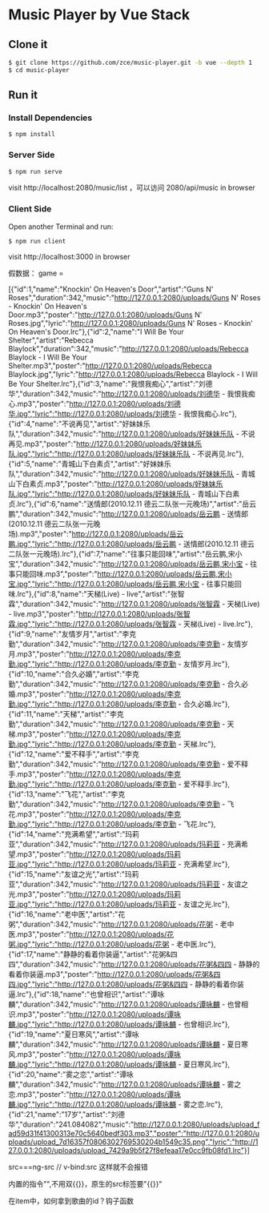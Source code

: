 # Music Player by Vue Stack

## Clone it

```bash
$ git clone https://github.com/zce/music-player.git -b vue --depth 1
$ cd music-player
```

## Run it

### Install Dependencies

```bash
$ npm install
```

### Server Side

```bash
$ npm run serve
```

visit http://localhost:2080/music/list  ，可以访问 2080/api/music  in browser


### Client Side

Open another Terminal and run:

```bash
$ npm run client
```

visit http://localhost:3000   in browser

假数据：
game = 


[{"id":1,"name":"Knockin' On Heaven's Door","artist":"Guns N' Roses","duration":342,"music":"http://127.0.0.1:2080/uploads/Guns N' Roses - Knockin' On Heaven's Door.mp3","poster":"http://127.0.0.1:2080/uploads/Guns N' Roses.jpg","lyric":"http://127.0.0.1:2080/uploads/Guns N' Roses - Knockin' On Heaven's Door.lrc"},{"id":2,"name":"I Will Be Your Shelter","artist":"Rebecca Blaylock","duration":342,"music":"http://127.0.0.1:2080/uploads/Rebecca Blaylock - I Will Be Your Shelter.mp3","poster":"http://127.0.0.1:2080/uploads/Rebecca Blaylock.jpg","lyric":"http://127.0.0.1:2080/uploads/Rebecca Blaylock - I Will Be Your Shelter.lrc"},{"id":3,"name":"我恨我痴心","artist":"刘德华","duration":342,"music":"http://127.0.0.1:2080/uploads/刘德华 - 我恨我痴心.mp3","poster":"http://127.0.0.1:2080/uploads/刘德华.jpg","lyric":"http://127.0.0.1:2080/uploads/刘德华 - 我恨我痴心.lrc"},{"id":4,"name":"不说再见","artist":"好妹妹乐队","duration":342,"music":"http://127.0.0.1:2080/uploads/好妹妹乐队 - 不说再见.mp3","poster":"http://127.0.0.1:2080/uploads/好妹妹乐队.jpg","lyric":"http://127.0.0.1:2080/uploads/好妹妹乐队 - 不说再见.lrc"},{"id":5,"name":"青城山下白素贞","artist":"好妹妹乐队","duration":342,"music":"http://127.0.0.1:2080/uploads/好妹妹乐队 - 青城山下白素贞.mp3","poster":"http://127.0.0.1:2080/uploads/好妹妹乐队.jpg","lyric":"http://127.0.0.1:2080/uploads/好妹妹乐队 - 青城山下白素贞.lrc"},{"id":6,"name":"送情郎(2010.12.11 德云二队张一元晚场)","artist":"岳云鹏","duration":342,"music":"http://127.0.0.1:2080/uploads/岳云鹏 - 送情郎(2010.12.11 德云二队张一元晚场).mp3","poster":"http://127.0.0.1:2080/uploads/岳云鹏.jpg","lyric":"http://127.0.0.1:2080/uploads/岳云鹏 - 送情郎(2010.12.11 德云二队张一元晚场).lrc"},{"id":7,"name":"往事只能回味","artist":"岳云鹏,宋小宝","duration":342,"music":"http://127.0.0.1:2080/uploads/岳云鹏,宋小宝 - 往事只能回味.mp3","poster":"http://127.0.0.1:2080/uploads/岳云鹏,宋小宝.jpg","lyric":"http://127.0.0.1:2080/uploads/岳云鹏,宋小宝 - 往事只能回味.lrc"},{"id":8,"name":"天梯(Live) - live","artist":"张智霖","duration":342,"music":"http://127.0.0.1:2080/uploads/张智霖 - 天梯(Live) - live.mp3","poster":"http://127.0.0.1:2080/uploads/张智霖.jpg","lyric":"http://127.0.0.1:2080/uploads/张智霖 - 天梯(Live) - live.lrc"},{"id":9,"name":"友情岁月","artist":"李克勤","duration":342,"music":"http://127.0.0.1:2080/uploads/李克勤 - 友情岁月.mp3","poster":"http://127.0.0.1:2080/uploads/李克勤.jpg","lyric":"http://127.0.0.1:2080/uploads/李克勤 - 友情岁月.lrc"},{"id":10,"name":"合久必婚","artist":"李克勤","duration":342,"music":"http://127.0.0.1:2080/uploads/李克勤 - 合久必婚.mp3","poster":"http://127.0.0.1:2080/uploads/李克勤.jpg","lyric":"http://127.0.0.1:2080/uploads/李克勤 - 合久必婚.lrc"},{"id":11,"name":"天梯","artist":"李克勤","duration":342,"music":"http://127.0.0.1:2080/uploads/李克勤 - 天梯.mp3","poster":"http://127.0.0.1:2080/uploads/李克勤.jpg","lyric":"http://127.0.0.1:2080/uploads/李克勤 - 天梯.lrc"},{"id":12,"name":"爱不释手","artist":"李克勤","duration":342,"music":"http://127.0.0.1:2080/uploads/李克勤 - 爱不释手.mp3","poster":"http://127.0.0.1:2080/uploads/李克勤.jpg","lyric":"http://127.0.0.1:2080/uploads/李克勤 - 爱不释手.lrc"},{"id":13,"name":"飞花","artist":"李克勤","duration":342,"music":"http://127.0.0.1:2080/uploads/李克勤 - 飞花.mp3","poster":"http://127.0.0.1:2080/uploads/李克勤.jpg","lyric":"http://127.0.0.1:2080/uploads/李克勤 - 飞花.lrc"},{"id":14,"name":"充满希望","artist":"玛莉亚","duration":342,"music":"http://127.0.0.1:2080/uploads/玛莉亚 - 充满希望.mp3","poster":"http://127.0.0.1:2080/uploads/玛莉亚.jpg","lyric":"http://127.0.0.1:2080/uploads/玛莉亚 - 充满希望.lrc"},{"id":15,"name":"友谊之光","artist":"玛莉亚","duration":342,"music":"http://127.0.0.1:2080/uploads/玛莉亚 - 友谊之光.mp3","poster":"http://127.0.0.1:2080/uploads/玛莉亚.jpg","lyric":"http://127.0.0.1:2080/uploads/玛莉亚 - 友谊之光.lrc"},{"id":16,"name":"老中医","artist":"花粥","duration":342,"music":"http://127.0.0.1:2080/uploads/花粥 - 老中医.mp3","poster":"http://127.0.0.1:2080/uploads/花粥.jpg","lyric":"http://127.0.0.1:2080/uploads/花粥 - 老中医.lrc"},{"id":17,"name":"静静的看着你装逼","artist":"花粥&四四","duration":342,"music":"http://127.0.0.1:2080/uploads/花粥&四四 - 静静的看着你装逼.mp3","poster":"http://127.0.0.1:2080/uploads/花粥&四四.jpg","lyric":"http://127.0.0.1:2080/uploads/花粥&四四 - 静静的看着你装逼.lrc"},{"id":18,"name":"也曾相识","artist":"谭咏麟","duration":342,"music":"http://127.0.0.1:2080/uploads/谭咏麟 - 也曾相识.mp3","poster":"http://127.0.0.1:2080/uploads/谭咏麟.jpg","lyric":"http://127.0.0.1:2080/uploads/谭咏麟 - 也曾相识.lrc"},{"id":19,"name":"夏日寒风","artist":"谭咏麟","duration":342,"music":"http://127.0.0.1:2080/uploads/谭咏麟 - 夏日寒风.mp3","poster":"http://127.0.0.1:2080/uploads/谭咏麟.jpg","lyric":"http://127.0.0.1:2080/uploads/谭咏麟 - 夏日寒风.lrc"},{"id":20,"name":"雾之恋","artist":"谭咏麟","duration":342,"music":"http://127.0.0.1:2080/uploads/谭咏麟 - 雾之恋.mp3","poster":"http://127.0.0.1:2080/uploads/谭咏麟.jpg","lyric":"http://127.0.0.1:2080/uploads/谭咏麟 - 雾之恋.lrc"},{"id":21,"name":"17岁","artist":"刘德华","duration":"241.084082","music":"http://127.0.0.1:2080/uploads/upload_fad59d31f41300313e70c5640bedf303.mp3","poster":"http://127.0.0.1:2080/uploads/upload_7d16357f0806302769530204b1549c35.png","lyric":"http://127.0.0.1:2080/uploads/upload_7429a9b5f27f8efeaa17e0cc9fb08fd1.lrc"}]

src===ng-src // v-bind:src 这样就不会报错

内置的指令"",不用双{{}}，原生的src标签要"{{}}"

在item中，如何拿到歌曲的id？钩子函数